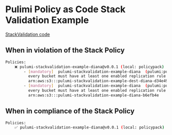 # Pulimi Policy as Code Stack Validation Example

[StackValidation code](https://github.com/desteves/pulumi-stackvalidation-example/blob/main/infra/policypack/index.ts#L17) 


## When in violation of the Stack Policy

```bash
Policies:
    ❌ pulumi-stackvalidation-example-diana@v0.0.1 (local: policypack)
        - [mandatory]  pulumi-stackvalidation-example-diana  (pulumi:pulumi:Stack: pulumi-stackvalidation-example-dev)
          every bucket must have at least one enabled replication rule or be a destination bucket of an enabled rule
          arn:aws:s3:::pulumi-stackvalidation-example-dest-diana-d34e496
        - [mandatory]  pulumi-stackvalidation-example-diana  (pulumi:pulumi:Stack: pulumi-stackvalidation-example-dev)
          every bucket must have at least one enabled replication rule or be a destination bucket of an enabled rule
          arn:aws:s3:::pulumi-stackvalidation-example-diana-b6efb4e

```

## When in compliance of the Stack Policy

```bash
Policies:
    ✅ pulumi-stackvalidation-example-diana@v0.0.1 (local: policypack)
```
